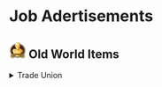 # Job Adertisements

## <img src="./doc/archeological/icon_museum.png" width="30" /> Old World Items

<details>
  <summary> Trade Union</summary>

- <details>
  <summary> Forestry</summary>

  - <img src="./doc/archeological/icon_journal_archeological.png" width="20" /> "Common/Uncommon/Rare"

    - <img src="./doc/job_adertisements/forestry/icon_worker_104.png" width="20" /> Lumberjack
    - <img src="./doc/job_adertisements/forestry/icon_shepherd_507.png" width="20" /> Poacher
    - <img src="./doc/job_adertisements/forestry/icon_worker_211.png" width="20" /> Burner

    - <img src="./doc/job_adertisements/forestry/icon_farmer_201_b.png" width="20" /> Forester
    - <img src="./doc/job_adertisements/forestry/icon_shepherd_514.png" width="20" /> Trapper
    - <img src="./doc/job_adertisements/forestry/icon_worker_413.png" width="20" /> Joiner
    - <img src="./doc/job_adertisements/forestry/icon_worker_404.png" width="20" /> Kilnkeeper
    - <img src="./doc/job_adertisements/forestry/icon_worker_208.png" width="20" /> Iron Founder

    - <img src="./doc/job_adertisements/forestry/icon_explorer_716.png" width="20" /> Park Ranger
    - <img src="./doc/job_adertisements/forestry/icon_hunter_native.png" width="20" /> Expert Hunter

  - <img src="./doc/archeological/icon_journal_archeological.png" width="20" /> "Epic/Legendary"

    - <img src="./doc/job_adertisements/forestry/icon_forester_401.png" width="20" /> Miss Rodriguez
    - <img src="./doc/job_adertisements/forestry/icon_hunter_common.png" width="20" /> Wild Frontiersman Steen

    - <img src="./doc/job_adertisements/forestry/icon_hunter_300.png" width="20" /> Ursula Green

</details>

</details>
